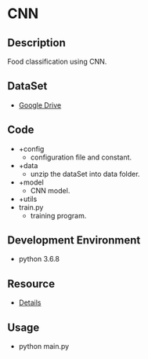 # CNN

## Description
Food classification using CNN.

## DataSet
- [Google Drive]( https://drive.google.com/uc?id=19CzXudqN58R3D-1G8KeFWk8UDQwlb8is)

## Code
- +config
    - configuration file and constant.
- +data 
    - unzip the dataSet into data folder.
- +model
   - CNN model.
- +utils
- train.py 
    - training program.

## Development Environment
- python 3.6.8

## Resource
- [Details](https://colab.research.google.com/drive/16a3G7Hh8Pv1X1PhZAUBEnZEkXThzDeHJ#scrollTo=zhzdomRTOKoJ)

## Usage
- python main.py
